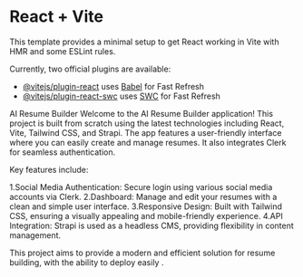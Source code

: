 # React + Vite

This template provides a minimal setup to get React working in Vite with HMR and some ESLint rules.

Currently, two official plugins are available:

- [@vitejs/plugin-react](https://github.com/vitejs/vite-plugin-react/blob/main/packages/plugin-react/README.md) uses [Babel](https://babeljs.io/) for Fast Refresh
- [@vitejs/plugin-react-swc](https://github.com/vitejs/vite-plugin-react-swc) uses [SWC](https://swc.rs/) for Fast Refresh



AI Resume Builder
Welcome to the AI Resume Builder application! This project is built from scratch using the latest technologies including React, Vite, Tailwind CSS, and Strapi. The app features a user-friendly interface where you can easily create and manage resumes. It also integrates Clerk for seamless authentication.

Key features include:

1.Social Media Authentication: Secure login using various social media accounts via Clerk.
2.Dashboard: Manage and edit your resumes with a clean and simple user interface.
3.Responsive Design: Built with Tailwind CSS, ensuring a visually appealing and mobile-friendly experience.
4.API Integration: Strapi is used as a headless CMS, providing flexibility in content management.

This project aims to provide a modern and efficient solution for resume building, with the ability to deploy easily .







